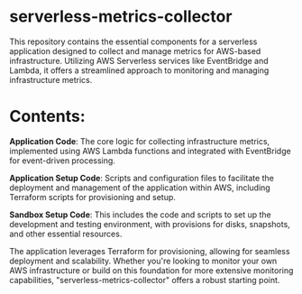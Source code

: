 # serverless-metrics-collector
This repository contains the essential components for a serverless application designed to collect and manage metrics for AWS-based infrastructure. Utilizing AWS Serverless services like EventBridge and Lambda, it offers a streamlined approach to monitoring and managing infrastructure metrics.

# Contents:

**Application Code**: The core logic for collecting infrastructure metrics, implemented using AWS Lambda functions and integrated with EventBridge for event-driven processing.

**Application Setup Code**: Scripts and configuration files to facilitate the deployment and management of the application within AWS, including Terraform scripts for provisioning and setup.

**Sandbox Setup Code**: This includes the code and scripts to set up the development and testing environment, with provisions for disks, snapshots, and other essential resources.

The application leverages Terraform for provisioning, allowing for seamless deployment and scalability. Whether you're looking to monitor your own AWS infrastructure or build on this foundation for more extensive monitoring capabilities, "serverless-metrics-collector" offers a robust starting point.